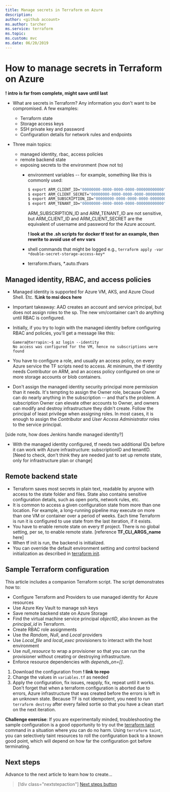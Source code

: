 ```yaml
---
title: Manage secrets in Terraform on Azure
description: 
author: <github account>
ms.author: tarcher
ms.service: terraform
ms.topic: 
ms.custom: mvc
ms.date: 06/20/2019
---
```


<!-- items in bold text marked with ! are notes to self, comments that will be removed but I want them visible in the text for now. I used to use a hash mark as a todo tag, but that tends to confuse the markdown linter even when embedded in a comment block -->

# How to manage secrets in Terraform on Azure

**! intro is far from complete, might save until last**

- What are secrets in Terraform? Any information you don't want to be compromised. A few examples:
    - Terraform state
    - Storage access keys
    - SSH private key and password
    - Configuration details for network rules and endpoints

- Three main topics:
    - managed identity, rbac, access policies
    - remote backend state
    - exposing secrets to the environment (how not to)
        - environment variables -- for example, something like this is commonly used: 
            ```bash
            $ export ARM_CLIENT_ID="00000000-0000-0000-0000-000000000000"
            $ export ARM_CLIENT_SECRET="00000000-0000-0000-0000-000000000000"
            $ export ARM_SUBSCRIPTION_ID="00000000-0000-0000-0000-000000000000"
            $ export ARM_TENANT_ID="00000000-0000-0000-0000-000000000000"
            ```
            ARM_SUBSCRIPTION_ID and ARM_TENANT_ID are not sensitive, but ARM_CLIENT_ID and ARM_CLIENT_SECRET are the equivalent of username and password for the Azure account.

            **! look at the .sh scripts for docker tf test for an example, then rewrite to avoid use of env vars**

        - shell commands that might be logged e.g., `terraform apply -var *double-secret-storage-access-key*`
        - terraform.tfvars, *.auto.tfvars

## Managed identity, RBAC, and access policies

* Managed identity is supported for Azure VM, AKS, and Azure Cloud Shell. Etc. **!Link to msi docs here**

* Important takeaway: AAD creates an account and service principal, but does not assign roles to the sp. The new vm/container can't do anything until RBAC is configured.

* Initially, if you try to login with the managed identity before configuring RBAC and policies, you'll get a message like this:

    ```azurecli-interactive
    Gamera@terrapin:~$ az login --identity
    No access was configured for the VM, hence no subscriptions were found
    ```

* You have to configure a role, and usually an access policy, on every Azure service the TF scripts need to access. At minimum, the tf identity needs Contributor on ARM, and an access policy configured on one or more storage accounts or blob containers.

* Don't assign the managed identity security principal more permission than it needs. It's tempting to assign the Owner role, because Owner can do nearly anything in the subscription -- and that's the problem. A subscription Owner can elevate other accounts to Owner, and owners can modify and destroy infrastructure they didn't create. Follow the principal of least privilege when assigning roles. In most cases, it is enough to assign the *Contributor* and *User Access Administrator* roles to the service principal.

[side note, how does Jenkins handle managed identity?]
* With the managed identity configured, tf needs two additional IDs before it can work with Azure infrastructure: subscriptionID and tenantID. [Need to check, don't think they are needed just to set up remote state, only for infrastructure plan or change]

## Remote backend state

* Terraform saves most secrets in plain text, readable by anyone with access to the state folder and files. State also contains sensitive configuration details, such as open ports, network rules, etc.
* It is common to access a given configuration state from more than one location. For example, a long-running pipeline may execute on more than one VM or container over a period of weeks. Each time Terraform is run it is configured to use state from the last iteration, if it exists.
* You have to enable remote state on every tf project. There is no global setting, per se, to enable remote state. [reference **TF_CLI_ARGS_name** here]
* When tf init is run, the backend is initialized. 
* You can override the default environment setting and control backend initialization as described in [terraform init](https://www.terraform.io/docs/commands/init.html#backend-initialization). 

## Sample Terraform configuration
This article includes a companion Terraform script. The script demonstrates how to: 

* Configure Terraform and Providers to use managed identity for Azure resources
* Use Azure Key Vault to manage ssh keys
* Save remote backend state on Azure Storage
* Find the virtual machine service principal *objectID*, also known as the *principal_id* in Terraform.
* Create RBAC role assignments
* Use the *Random*, *Null*, and *Local* providers 
* Use *Local_file* and *local_exec* provisioners to interact with the host environment
* Use *null_resource* to wrap a provisioner so that you can run the provisioner without creating or destroying infrastructure.
* Enforce resource dependencies with *depends_on=[]*.

1. Download the configuration from **! link to repo**
2. Change the values in `variables.tf` as needed 
3. Apply the configuration, fix issues, reapply, fix, repeat until it works. Don't forget that when a terraform configuration is aborted due to errors, Azure infrastructure that was created before the errors is left in an unknown state. Because TF is not idempotent, you need to run `terraform destroy` after every failed sortie so that you have a clean start on the next iteration. 

**Challenge exercise**: If you are experimentally minded, troubleshooting the sample configuration is a good opportunity to try out the [terraform taint](https://www.terraform.io/docs/commands/taint.html) command in a situation where you can do no harm. Using `terraform taint`, you can selectively taint resources to roll the configuration back to a known good point, which will depend on how far the configuration got before terminating. 

## Next steps

Advance to the next article to learn how to create...
> [!div class="nextstepaction"]
> [Next steps button](contribute-get-started-mvc.md)

